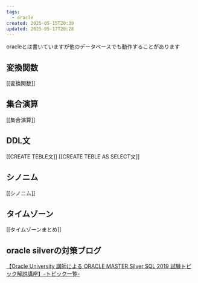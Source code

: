 ```yaml
---
tags:
  - oracle
created: 2025-05-15T20:39
updated: 2025-05-17T20:28
---
```

oracleとは書いていますが他のデータベースでも動作することがあります

## 変換関数

[[変換関数]]

## 集合演算
[[集合演算]]


## DDL文
[[CREATE TEBLE文]]
[[CREATE TEBLE AS SELECT文]]


## シノニム
[[シノニム]]









## タイムゾーン
[[タイムゾーンまとめ]]


## oracle silverの対策ブログ

[【Oracle University 講師による ORACLE MASTER Silver SQL 2019 試験トピック解説講座】-トピック一覧-](https://blogs.oracle.com/oraclemaster/post/om-silver-sql-2019-seminar-topics)
